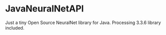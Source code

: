 # JavaNeuralNetAPI

Just a tiny Open Source NeuralNet library for Java. 
Processing 3.3.6 library included.
